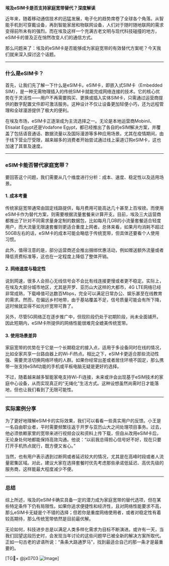**埃及eSIM卡是否支持家庭宽带替代？深度解读**

近年来，随着移动通信技术的迅猛发展，电子化的趋势席卷了全球各个角落。从智能手机到可穿戴设备，再到智能家居和物联网设备，人们对于随时随地联网的需求变得前所未有的强烈。而在埃及这样一个充满古老文明与现代科技碰撞的地方，eSIM卡的普及正在悄然改变人们的通信方式。

那么问题来了：埃及的eSIM卡是否能够成为家庭宽带的有效替代方案呢？今天我们就来深入探讨这个话题。

---

### 什么是eSIM卡？

首先，让我们先了解一下什么是eSIM卡。eSIM卡，即嵌入式SIM卡（Embedded SIM），是一种无需物理插入的传统SIM卡就能完成网络连接的技术。它的核心优势在于灵活性——用户不再需要购买、更换或插入实体SIM卡，只需通过运营商提供的数字配置文件即可激活服务。这种设计不仅让设备更加轻便小巧，还为远程管理和全球漫游提供了极大的便利。

在埃及市场，eSIM卡正逐渐成为主流选择之一。无论是本地运营商Mobinil、Etisalat Egypt还是Vodafone Egypt，都已经推出了各自的eSIM解决方案，并覆盖了包括语音通话、数据流量以及国际漫游等多种应用场景。尤其在疫情期间，由于线下营业厅受限，越来越多的消费者开始尝试通过线上渠道订购eSIM卡，这也加速了其普及速度。

---

### eSIM卡能否替代家庭宽带？

要回答这个问题，我们需要从几个维度进行分析：成本、速度、稳定性以及适用场景。

#### 1. 成本考量

传统家庭宽带通常由固定线路提供，每月费用可能高达几十甚至上百埃镑。而使用eSIM卡作为替代方案，则需要根据流量套餐来计算开支。目前，埃及三大运营商都推出了针对不同需求量身定制的数据包，比如每月几GB的小流量套餐适合轻度用户，而大流量无限速套餐则更适合重度上网者。总体来看，如果月均消耗不超过50GB左右的话，eSIM卡的成本可能会略低于传统宽带，但具体还要看个人使用习惯。

此外，值得注意的是，部分运营商还会推出捆绑优惠活动，例如赠送额外流量或者降低资费标准等，这也在一定程度上降低了整体开销。

#### 2. 网络速度与稳定性

说到网速，很多人会担心无线信号会不会比有线连接更慢或者更不稳定。实际上，在埃及大部分城市地区，尤其是开罗、亚历山大这样的大都市，4G LTE网络已经非常成熟，下载峰值可达数百Mbps，完全可以满足日常办公、娱乐甚至在线教育的需求。然而，在偏远乡村地带，由于基站覆盖不足，信号质量可能会有所下降，这时候就显得不如光纤宽带可靠了。

另外，尽管5G网络正在逐步推广中，但现阶段仍处于初期阶段，尚未全面铺开。因此短期内，eSIM卡所提供的网络性能很难完全媲美传统宽带。

#### 3. 使用场景差异

家庭宽带的优势在于它是一个长期稳定的接入点，适用于多设备同时在线的情况，比如全家共享一台路由器上的Wi-Fi热点。相比之下，eSIM卡更适合那些流动性强、需要灵活切换网络环境的人群。如果你经常出差或者居住环境不固定，那么携带一张支持eSIM功能的手机或平板电脑无疑是更好的选择。

不过，随着越来越多智能家电支持Wi-Fi连接，未来或许会出现基于eSIM技术的家庭中心设备，从而实现真正的“无绳化”生活方式。这种设想虽然尚需时日才能落地，但也让我们看到了无限可能性。

---

### 实际案例分享

为了更好地理解eSIM卡的实际效果，我们可以看看一些真实用户的反馈。小王是一名自由职业者，平时需要频繁往返于开罗与亚历山大之间处理项目事务。过去，他必须依赖家里的宽带来进行视频会议和资料上传下载，但自从改用eSIM卡后，无论身处何地都能保持高效沟通。他说：“以前我总得担心信号好不好，现在只要打开手机热点就行，既方便又省心。”

当然，也有用户表示遇到过断网或者延迟较大的情况，尤其是在高峰时段或者人流量密集区域。对此，建议大家在选择套餐时优先考虑那些承诺低延迟、高优先级的服务商，这样能最大程度减少不便。

---

### 总结

综上所述，埃及的eSIM卡确实具备一定的潜力成为家庭宽带的替代选项，但在某些特定条件下仍有局限性。如果你追求便捷性和经济性，且对网络性能要求不高，那么eSIM卡无疑是个不错的选择；但若你是重度网络使用者，或者对稳定性有着较高期待，那么传统宽带依然是目前最优解。

无论如何，科技进步总是以满足人类多样化需求为目标不断演进。或许有一天，当我们回望这段历史时，会发现当年讨论的这些问题早已被全新的解决方案所取代。正如一句古老的谚语所说：“条条大路通罗马”，找到最适合自己的那一条才是最重要的。

[TG💪+ @jx0703 ![Image](https://github.com/user-attachments/assets/dbca1d08-cadb-493c-b0ec-ad6f7a83f270)]